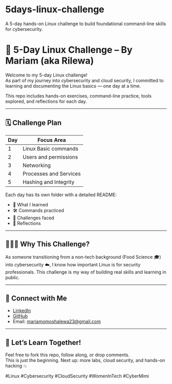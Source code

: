 # 5days-linux-challenge
A 5-day hands-on Linux challenge to build foundational command-line skills for cybersecurity.
# 🐧 5-Day Linux Challenge – By Mariam (aka Rilewa)

Welcome to my 5-day Linux challenge!  
As part of my journey into cybersecurity and cloud security, I committed to learning and documenting the Linux basics — one day at a time.

This repo includes hands-on exercises, command-line practice, tools explored, and reflections for each day.

---

## 🗓️ Challenge Plan

| Day | Focus Area                             |
|-----|----------------------------------------|
| 1   | Linux Basic commands                   |
| 2   | Users and permissions                  |
| 3   | Networking                             |
| 4   | Processes and Services                 |
| 5   | Hashing and Integrity                  |

Each day has its own folder with a detailed README:
- 🧠 What I learned  
- 🛠️ Commands practiced  
- 🧩 Challenges faced  
- 💭 Reflections  

---

## 🧑🏽‍💻 Why This Challenge?

As someone transitioning from a non-tech background (Food Science 🎓) into cybersecurity ☁️, I know how important Linux is for security professionals. This challenge is my way of building real skills and learning in public.

---

## 🔗 Connect with Me

- [LinkedIn](https://linkedin.com/in/mariam-moshood)  
- [GitHub](https://github.com/rilewacyber)  
- Email: mariamomoshalewa23@gmail.com

---

## 🌟 Let’s Learn Together!
Feel free to fork this repo, follow along, or drop comments.  
This is just the beginning. Next up: more labs, cloud security, and hands-on hacking 💥

#Linux #Cybersecurity #CloudSecurity #WomenInTech #CyberMimi

